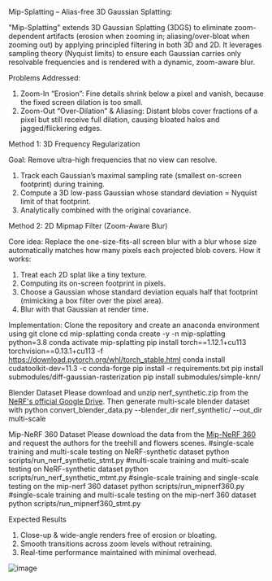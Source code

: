 Mip-Splatting – Alias-free 3D Gaussian Splatting:

"Mip-Splatting" extends 3D Gaussian Splatting (3DGS) to eliminate zoom-dependent artifacts (erosion when zooming in; aliasing/over-bloat when zooming out) by applying principled filtering in both 3D and 2D. It leverages sampling theory (Nyquist limits) to ensure each Gaussian carries only resolvable frequencies and is rendered with a dynamic, zoom-aware blur.

Problems Addressed:
1. Zoom-In “Erosion”:
Fine details shrink below a pixel and vanish, because the fixed screen dilation is too small.
2. Zoom-Out “Over-Dilation” & Aliasing:
Distant blobs cover fractions of a pixel but still receive full dilation, causing bloated halos and jagged/flickering edges.

Method 1: 3D Frequency Regularization

Goal: Remove ultra-high frequencies that no view can resolve.
1. Track each Gaussian’s maximal sampling rate (smallest on-screen footprint) during training.
2. Compute a 3D low-pass Gaussian whose standard deviation = Nyquist limit of that footprint.
3. Analytically combined with the original covariance.

Method 2: 2D Mipmap Filter (Zoom-Aware Blur)

Core idea: Replace the one-size-fits-all screen blur with a blur whose size automatically matches how many pixels each projected blob covers.
How it works:
1. Treat each 2D splat like a tiny texture.
2. Computing its on-screen footprint in pixels.
3. Choose a Gaussian whose standard deviation equals half that footprint (mimicking a box filter over the pixel area).
4. Blur with that Gaussian at render time.

Implementation:
Clone the repository and create an anaconda environment using
git clone
cd mip-splatting
conda create -y -n mip-splatting python=3.8
conda activate mip-splatting
pip install torch==1.12.1+cu113 torchvision==0.13.1+cu113 -f
https://download.pytorch.org/whl/torch_stable.html
conda install cudatoolkit-dev=11.3 -c conda-forge
pip install -r requirements.txt
pip install submodules/diff-gaussian-rasterization
pip install submodules/simple-knn/

Blender Dataset
Please download and unzip nerf_synthetic.zip from the [NeRF's official Google Drive](https://drive.google.com/drive/folders/128yBriW1IG_3NJ5Rp7APSTZsJqdJdfc1). 
Then generate multi-scale blender dataset with
python convert_blender_data.py --blender_dir nerf_synthetic/ --out_dir multi-scale

Mip-NeRF 360 Dataset
Please download the data from the [Mip-NeRF 360](https://jonbarron.info/mipnerf360/) and
request the authors for the treehill and flowers scenes.
#single-scale training and multi-scale testing on NeRF-synthetic dataset
python scripts/run_nerf_synthetic_stmt.py
#multi-scale training and multi-scale testing on NeRF-synthetic dataset
python scripts/run_nerf_synthetic_mtmt.py
#single-scale training and single-scale testing on the mip-nerf 360 dataset
python scripts/run_mipnerf360.py
#single-scale training and multi-scale testing on the mip-nerf 360 dataset
python scripts/run_mipnerf360_stmt.py 

Expected Results
1. Close-up & wide-angle renders free of erosion or bloating.
2. Smooth transitions across zoom levels without retraining.
3. Real-time performance maintained with minimal overhead.


![image](https://github.com/user-attachments/assets/62af74e1-8375-4a35-a28e-30f67e5747c6)


